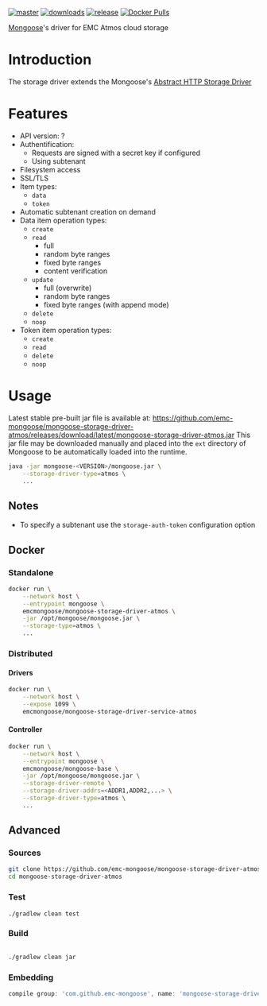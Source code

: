 [![master](https://img.shields.io/travis/emc-mongoose/mongoose-storage-driver-atmos/master.svg)](https://travis-ci.org/emc-mongoose/mongoose-storage-driver-atmos)
[![downloads](https://img.shields.io/github/downloads/emc-mongoose/mongoose-storage-driver-atmos/total.svg)](https://github.com/emc-mongoose/mongoose-storage-driver-atmos/releases)
[![release](https://img.shields.io/github/release/emc-mongoose/mongoose-storage-driver-atmos.svg)]()
[![Docker Pulls](https://img.shields.io/docker/pulls/emcmongoose/mongoose-storage-driver-atmos.svg)](https://hub.docker.com/r/emcmongoose/mongoose-storage-driver-atmos/)

[Mongoose](https://github.com/emc-mongoose/mongoose-base)'s driver for
EMC Atmos cloud storage

# Introduction

The storage driver extends the Mongoose's [Abstract HTTP Storage Driver](https://github.com/emc-mongoose/mongoose-base/wiki/v3.6-Extensions#231-http-storage-driver)

# Features

* API version: ?
* Authentification:
    * Requests are signed with a secret key if configured
    * Using subtenant
* Filesystem access
* SSL/TLS
* Item types:
    * `data`
    * `token`
* Automatic subtenant creation on demand
* Data item operation types:
    * `create`
    * `read`
        * full
        * random byte ranges
        * fixed byte ranges
        * content verification
    * `update`
        * full (overwrite)
        * random byte ranges
        * fixed byte ranges (with append mode)
    * `delete`
    * `noop`
* Token item operation types:
    * `create`
    * `read`
    * `delete`
    * `noop`

# Usage

Latest stable pre-built jar file is available at:
https://github.com/emc-mongoose/mongoose-storage-driver-atmos/releases/download/latest/mongoose-storage-driver-atmos.jar
This jar file may be downloaded manually and placed into the `ext`
directory of Mongoose to be automatically loaded into the runtime.

```bash
java -jar mongoose-<VERSION>/mongoose.jar \
    --storage-driver-type=atmos \
    ...
```

## Notes

* To specify a subtenant use the `storage-auth-token` configuration option

## Docker

### Standalone

```bash
docker run \
    --network host \
    --entrypoint mongoose \
    emcmongoose/mongoose-storage-driver-atmos \
    -jar /opt/mongoose/mongoose.jar \
    --storage-type=atmos \
    ...
```

### Distributed

#### Drivers

```bash
docker run \
    --network host \
    --expose 1099 \
    emcmongoose/mongoose-storage-driver-service-atmos
```

#### Controller

```bash
docker run \
    --network host \
    --entrypoint mongoose \
    emcmongoose/mongoose-base \
    -jar /opt/mongoose/mongoose.jar \
    --storage-driver-remote \
    --storage-driver-addrs=<ADDR1,ADDR2,...> \
    --storage-driver-type=atmos \
    ...
```

## Advanced

### Sources

```bash
git clone https://github.com/emc-mongoose/mongoose-storage-driver-atmos.git
cd mongoose-storage-driver-atmos
```

### Test

```
./gradlew clean test
```

### Build

```bash

./gradlew clean jar
```

### Embedding

```groovy
compile group: 'com.github.emc-mongoose', name: 'mongoose-storage-driver-atmos', version: '<VERSION>'
```

